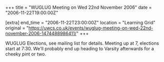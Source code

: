 +++
title = "WUGLUG Meeting on Wed 22nd November 2006"
date = "2006-11-22T19:00:00Z"

[extra]
end_time = "2006-11-22T23:00:00Z"
location = "Learning Grid"
original = "https://uwcs.co.uk/events/wuglug-meeting-on-wed-22nd-november-2006-1474488986411/"
+++

WUGLUG Elections, see mailing list for details. Meeting up at 7, elections start at 7:30. We'll probably end up heading to Varsity afterwards for a cheeky pint or two.

